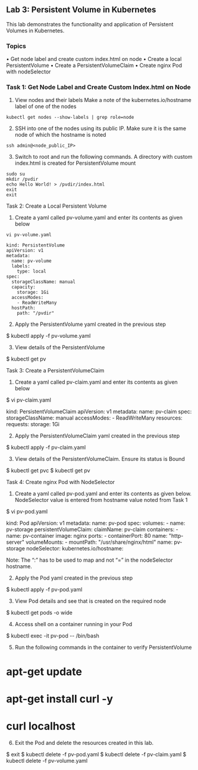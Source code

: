 ## Lab 3: Persistent Volume in Kubernetes
This lab demonstrates the functionality and application of Persistent Volumes in Kubernetes. 
### Topics
•	Get node label and create custom index.html on node
•	Create a local PersistentVolume
•	Create a PersistentVolumeClaim
•	Create nginx Pod with nodeSelector
### Task 1: Get Node Label and Create Custom Index.html on Node
1.	View nodes and their labels
Make a note of the kubernetes.io/hostname label of one of the nodes
```
kubectl get nodes --show-labels | grep role=node
```
2.	SSH into one of the nodes using its public IP. Make sure it is the same node of which the hostname is noted
```
ssh admin@<node_public_IP>
```
3.	Switch to root and run the following commands. A directory with custom index.html is created for PersistentVolume mount 
```
sudo su
mkdir /pvdir
echo Hello World! > /pvdir/index.html
exit
exit
```
Task 2: Create a Local Persistent Volume
1.	Create a yaml called pv-volume.yaml and enter its contents as given below
```
vi pv-volume.yaml
```
```
kind: PersistentVolume
apiVersion: v1
metadata:
  name: pv-volume
  labels:
    type: local
spec:
  storageClassName: manual
  capacity:
    storage: 1Gi
  accessModes:
    - ReadWriteMany
  hostPath:
    path: "/pvdir"
```
2.	Apply the PersistentVolume yaml created in the previous step

$ kubectl apply -f pv-volume.yaml

 

3.	View details of the PersistentVolume

$ kubectl get pv 

 
Task 3: Create a PersistentVolumeClaim
1.	Create a yaml called pv-claim.yaml and enter its contents as given below

$ vi pv-claim.yaml
 
kind: PersistentVolumeClaim
apiVersion: v1
metadata:
  name: pv-claim
spec:
  storageClassName: manual
  accessModes:
    - ReadWriteMany
  resources:
    requests:
      storage: 1Gi
 

2.	Apply the PersistentVolumeClaim yaml created in the previous step

$ kubectl apply -f pv-claim.yaml

 

3.	View details of the PersistentVolumeClaim. Ensure its status is Bound

$ kubectl get pvc 
$ kubectl get pv

 
Task 4: Create nginx Pod with NodeSelector
1.	Create a yaml called pv-pod.yaml and enter its contents as given below. NodeSelector value is entered from hostname value noted from Task 1

$ vi pv-pod.yaml

 

kind: Pod
apiVersion: v1
metadata:
  name: pv-pod
spec:
  volumes:
    - name: pv-storage
      persistentVolumeClaim:
       claimName: pv-claim
  containers:
    - name: pv-container
      image: nginx
      ports:
        - containerPort: 80
          name: "http-server"
      volumeMounts:
        - mountPath: "/usr/share/nginx/html"
          name: pv-storage
  nodeSelector:
    kubernetes.io/hostname: <Your Node Hostname>

Note: The “:” has to be used to map and not “=” in the nodeSelector hostname.

 

2.	Apply the Pod yaml created in the previous step

$ kubectl apply -f pv-pod.yaml

 

3.	View Pod details and see that is created on the required node

$ kubectl get pods -o wide

 

4.	Access shell on a container running in your Pod

$ kubectl exec -it pv-pod -- /bin/bash 

 
 
5.	Run the following commands in the container to verify PersistentVolume

# apt-get update
# apt-get install curl -y
# curl localhost


 

6.	Exit the Pod and delete the resources created in this lab.

$ exit
$ kubectl delete -f pv-pod.yaml
$ kubectl delete -f pv-claim.yaml
$ kubectl delete -f pv-volume.yaml

 
 
